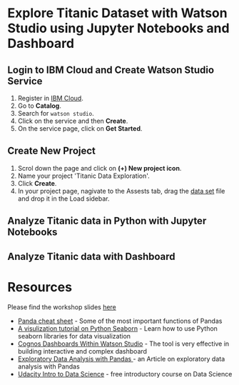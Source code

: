 # Explore Titanic Dataset with Watson Studio using Jupyter Notebooks and Dashboard

## Login to IBM Cloud and Create Watson Studio Service
1. Register in [IBM Cloud](https://ibm.biz/BdYpAP).
2. Go to **Catalog**.
3. Search for `watson studio`.
4. Click on the service and then **Create**.
5. On the service page, click on **Get Started**.

## Create New Project
1. Scrol down the page and click on **(+) New project icon**.
2. Name your project 'Titanic Data Exploration'.
3. Click **Create**.
4. In your project page, nagivate to the Assests tab, drag the [data set](https://github.com/DevExCodeHub/DataScienceSeries-Ep1/blob/master/Data/TitanicData.csv) file and drop it in the Load sidebar.

## Analyze Titanic data in Python with Jupyter Notebooks
## Analyze Titanic data with Dashboard 

# Resources 
Please find the workshop slides [here](https://github.com/DevExCodeHub/DataScienceSeries-Ep1/blob/master/DataScienceSeries-Ep1.pdf)
* [Panda cheat sheet](https://github.com/pandas-dev/pandas/blob/master/doc/cheatsheet/Pandas_Cheat_Sheet.pdf) - Some of the most important functions of Pandas
* [A visulization tutorial on Python Seaborn](https://elitedatascience.com/python-seaborn-tutorial
) - Learn how to use Python seaborn libraries for data visualization
* [Cognos Dashboards Within Watson Studio](https://medium.com/ibm-watson/dynamic-dashboards-now-available-within-watson-studio-ecc7263ca4fb) - The tool is very effective in building interactive and complex dashboard
* [Exploratory Data Analysis with Pandas ](https://medium.com/open-machine-learning-course/open-machine-learning-course-topic-1-exploratory-data-analysis-with-pandas-de57880f1a68) - an Article on exploratory data analysis with Pandas
* [Udacity Intro to Data Science](https://sa.udacity.com/course/intro-to-data-science--ud359
) - free introductory course on Data Science
